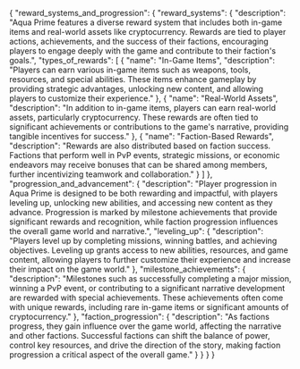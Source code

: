 {
  "reward_systems_and_progression": {
    "reward_systems": {
      "description": "Aqua Prime features a diverse reward system that includes both in-game items and real-world assets like cryptocurrency. Rewards are tied to player actions, achievements, and the success of their factions, encouraging players to engage deeply with the game and contribute to their faction's goals.",
      "types_of_rewards": [
        {
          "name": "In-Game Items",
          "description": "Players can earn various in-game items such as weapons, tools, resources, and special abilities. These items enhance gameplay by providing strategic advantages, unlocking new content, and allowing players to customize their experience."
        },
        {
          "name": "Real-World Assets",
          "description": "In addition to in-game items, players can earn real-world assets, particularly cryptocurrency. These rewards are often tied to significant achievements or contributions to the game's narrative, providing tangible incentives for success."
        },
        {
          "name": "Faction-Based Rewards",
          "description": "Rewards are also distributed based on faction success. Factions that perform well in PvP events, strategic missions, or economic endeavors may receive bonuses that can be shared among members, further incentivizing teamwork and collaboration."
        }
      ]
    },
    "progression_and_advancement": {
      "description": "Player progression in Aqua Prime is designed to be both rewarding and impactful, with players leveling up, unlocking new abilities, and accessing new content as they advance. Progression is marked by milestone achievements that provide significant rewards and recognition, while faction progression influences the overall game world and narrative.",
      "leveling_up": {
        "description": "Players level up by completing missions, winning battles, and achieving objectives. Leveling up grants access to new abilities, resources, and game content, allowing players to further customize their experience and increase their impact on the game world."
      },
      "milestone_achievements": {
        "description": "Milestones such as successfully completing a major mission, winning a PvP event, or contributing to a significant narrative development are rewarded with special achievements. These achievements often come with unique rewards, including rare in-game items or significant amounts of cryptocurrency."
      },
      "faction_progression": {
        "description": "As factions progress, they gain influence over the game world, affecting the narrative and other factions. Successful factions can shift the balance of power, control key resources, and drive the direction of the story, making faction progression a critical aspect of the overall game."
      }
    }
  }
}
